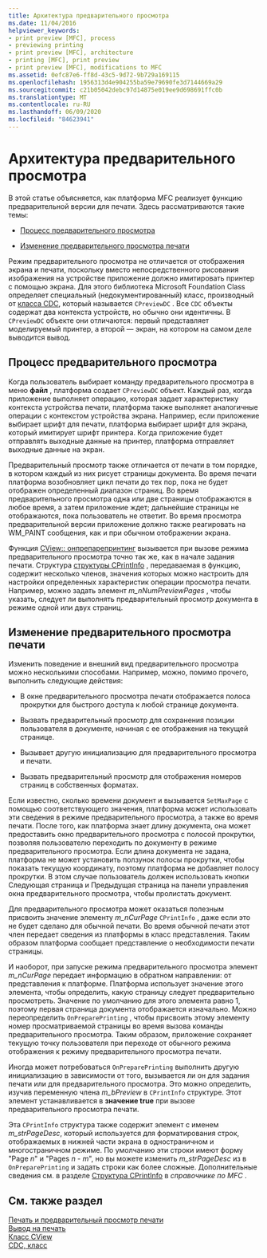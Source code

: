 ```yaml
---
title: Архитектура предварительного просмотра
ms.date: 11/04/2016
helpviewer_keywords:
- print preview [MFC], process
- previewing printing
- print preview [MFC], architecture
- printing [MFC], print preview
- print preview [MFC], modifications to MFC
ms.assetid: 0efc87e6-ff8d-43c5-9d72-9b729a169115
ms.openlocfilehash: 1956313d4e904255ba59e79690fe3d7144669a29
ms.sourcegitcommit: c21b05042debc97d14875e019ee9d698691ffc0b
ms.translationtype: MT
ms.contentlocale: ru-RU
ms.lasthandoff: 06/09/2020
ms.locfileid: "84623941"
---
```

# <a name="print-preview-architecture"></a>Архитектура предварительного просмотра

В этой статье объясняется, как платформа MFC реализует функцию предварительной версии для печати. Здесь рассматриваются такие темы:

- [Процесс предварительного просмотра](#_core_the_print_preview_process)

- [Изменение предварительного просмотра печати](#_core_modifying_print_preview)

Режим предварительного просмотра не отличается от отображения экрана и печати, поскольку вместо непосредственного рисования изображения на устройстве приложение должно имитировать принтер с помощью экрана. Для этого библиотека Microsoft Foundation Class определяет специальный (недокументированный) класс, производный от [класса CDC](reference/cdc-class.md), который называется `CPreviewDC` . Все `CDC` объекты содержат два контекста устройств, но обычно они идентичны. В `CPreviewDC` объекте они отличаются: первый представляет моделируемый принтер, а второй — экран, на котором на самом деле выводится вывод.

## <a name="the-print-preview-process"></a><a name="_core_the_print_preview_process"></a>Процесс предварительного просмотра

Когда пользователь выбирает команду предварительного просмотра в меню **файл** , платформа создает `CPreviewDC` объект. Каждый раз, когда приложение выполняет операцию, которая задает характеристику контекста устройства печати, платформа также выполняет аналогичные операции с контекстом устройства экрана. Например, если приложение выбирает шрифт для печати, платформа выбирает шрифт для экрана, который имитирует шрифт принтера. Когда приложение будет отправлять выходные данные на принтер, платформа отправляет выходные данные на экран.

Предварительный просмотр также отличается от печати в том порядке, в котором каждый из них рисует страницы документа. Во время печати платформа возобновляет цикл печати до тех пор, пока не будет отображен определенный диапазон страниц. Во время предварительного просмотра одна или две страницы отображаются в любое время, а затем приложение ждет; дальнейшие страницы не отображаются, пока пользователь не ответит. Во время просмотра предварительной версии приложение должно также реагировать на WM_PAINT сообщения, как и при обычном отображении экрана.

Функция [CView:: онпрепарепринтинг](reference/cview-class.md#onprepareprinting) вызывается при вызове режима предварительного просмотра точно так же, как в начале задания печати. Структура [структуры CPrintInfo](reference/cprintinfo-structure.md) , передаваемая в функцию, содержит несколько членов, значения которых можно настроить для настройки определенных характеристик операции просмотра печати. Например, можно задать элемент *m_nNumPreviewPages* , чтобы указать, следует ли выполнять предварительный просмотр документа в режиме одной или двух страниц.

## <a name="modifying-print-preview"></a><a name="_core_modifying_print_preview"></a>Изменение предварительного просмотра печати

Изменить поведение и внешний вид предварительного просмотра можно несколькими способами. Например, можно, помимо прочего, выполнить следующие действия:

- В окне предварительного просмотра печати отображается полоса прокрутки для быстрого доступа к любой странице документа.

- Вызвать предварительный просмотр для сохранения позиции пользователя в документе, начиная с ее отображения на текущей странице.

- Вызывает другую инициализацию для предварительного просмотра и печати.

- Вызвать предварительный просмотр для отображения номеров страниц в собственных форматах.

Если известно, сколько времени документ и вызывается `SetMaxPage` с помощью соответствующего значения, платформа может использовать эти сведения в режиме предварительного просмотра, а также во время печати. После того, как платформа знает длину документа, она может предоставить окно предварительного просмотра с полосой прокрутки, позволяя пользователю переходить по документу в режиме предварительного просмотра. Если длина документа не задана, платформа не может установить ползунок полосы прокрутки, чтобы показать текущую координату, поэтому платформа не добавляет полосу прокрутки. В этом случае пользователь должен использовать кнопки Следующая страница и Предыдущая страница на панели управления окна предварительного просмотра, чтобы пролистать документ.

Для предварительного просмотра может оказаться полезным присвоить значение элементу *m_nCurPage* `CPrintInfo` , даже если это не будет сделано для обычной печати. Во время обычной печати этот член передает сведения из платформы в класс представления. Таким образом платформа сообщает представление о необходимости печати страницы.

И наоборот, при запуске режима предварительного просмотра элемент *m_nCurPage* передает информацию в обратном направлении: от представления к платформе. Платформа использует значение этого элемента, чтобы определить, какую страницу следует предварительно просмотреть. Значение по умолчанию для этого элемента равно 1, поэтому первая страница документа отображается изначально. Можно переопределить `OnPreparePrinting` , чтобы присвоить этому элементу номер просматриваемой страницы во время вызова команды предварительного просмотра. Таким образом, приложение сохраняет текущую точку пользователя при переходе от обычного режима отображения к режиму предварительного просмотра печати.

Иногда может потребоваться `OnPreparePrinting` выполнить другую инициализацию в зависимости от того, вызывается ли он для задания печати или для предварительного просмотра. Это можно определить, изучив переменную члена *m_bPreview* в `CPrintInfo` структуре. Этот элемент устанавливается в **значение true** при вызове предварительного просмотра печати.

Эта `CPrintInfo` структура также содержит элемент с именем *m_strPageDesc*, который используется для форматирования строк, отображаемых в нижней части экрана в одностраничном и многостраничном режиме. По умолчанию эти строки имеют форму "Page *n*" и "Pages *n*  -  *m*", но вы можете изменить *m_strPageDesc* из в `OnPreparePrinting` и задать строки как более сложные. Дополнительные сведения см. в разделе [Структура CPrintInfo](reference/cprintinfo-structure.md) в *справочнике по MFC* .

## <a name="see-also"></a>См. также раздел

[Печать и предварительный просмотр печати](printing-and-print-preview.md)<br/>
[Вывод на печать](printing.md)<br/>
[Класс CView](reference/cview-class.md)<br/>
[CDC, класс](reference/cdc-class.md)
